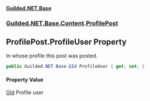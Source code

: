 #### [Guilded.NET.Base](Guilded_NET_Base.md 'Guilded.NET.Base')
### [Guilded.NET.Base.Content](Guilded_NET_Base.md#Guilded_NET_Base_Content 'Guilded.NET.Base.Content').[ProfilePost](ProfilePost.md 'Guilded.NET.Base.Content.ProfilePost')
## ProfilePost.ProfileUser Property
In whose profile this post was posted.  
```csharp
public Guilded.NET.Base.GId ProfileUser { get; set; }
```
#### Property Value
[GId](GId.md 'Guilded.NET.Base.GId')
Profile user
